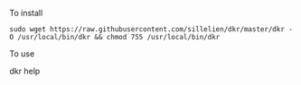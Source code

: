 To install
```
sudo wget https://raw.githubusercontent.com/sillelien/dkr/master/dkr -O /usr/local/bin/dkr && chmod 755 /usr/local/bin/dkr
```
To use

dkr help

